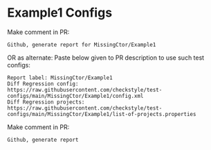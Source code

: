 # Example1 Configs
Make comment in PR:
```
Github, generate report for MissingCtor/Example1
```
OR as alternate:
Paste below given to PR description to use such test configs:
```
Report label: MissingCtor/Example1
Diff Regression config: https://raw.githubusercontent.com/checkstyle/test-configs/main/MissingCtor/Example1/config.xml
Diff Regression projects: https://raw.githubusercontent.com/checkstyle/test-configs/main/MissingCtor/Example1/list-of-projects.properties
```
Make comment in PR:
```
Github, generate report
```
